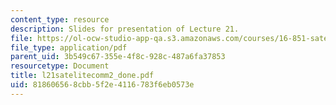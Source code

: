 ```yaml
---
content_type: resource
description: Slides for presentation of Lecture 21.
file: https://ol-ocw-studio-app-qa.s3.amazonaws.com/courses/16-851-satellite-engineering-fall-2003/818606568cbb5f2e4116783f6eb0573e_l21satelitecomm2_done.pdf
file_type: application/pdf
parent_uid: 3b549c67-355e-4f8c-928c-487a6fa37853
resourcetype: Document
title: l21satelitecomm2_done.pdf
uid: 81860656-8cbb-5f2e-4116-783f6eb0573e
---
```

